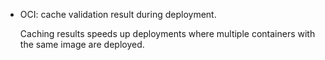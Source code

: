 - OCI: cache validation result during deployment.

  Caching results speeds up deployments where multiple containers with the same image are deployed.
